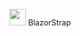 ﻿<BSNavbar Color="BSColor.Light">
    <BSContainer Container="Container.Fluid">
        <BSNavbarBrand Url="javascript:void(0);">
            <img src="logo.svg" width="30" class="d-inline-block align-text-top"/>
            BlazorStrap
        </BSNavbarBrand>
    </BSContainer>
</BSNavbar>